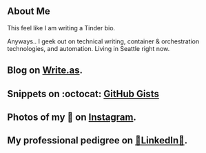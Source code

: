 ## About Me
This feel like I am writing a Tinder bio.

Anyways..  I geek out on technical writing, container & orchestration technologies, and automation. Living in Seattle right now.

## Blog on [Write.as](https://write.as/heywoods/).

## Snippets on :octocat: [GitHub Gists](https://gist.github.com/search?q=user%3Anikitavoloboev)

## Photos of my 🐶 on [Instagram](https://www.instagram.com/woodrow_pearson/).

## My professional pedigree on [💩LinkedIn💩](https://www.linkedin.com/in/woodrowpearson/).

